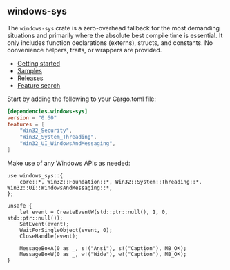 ## windows-sys

The `windows-sys` crate is a zero-overhead fallback for the most demanding situations and primarily where the absolute best compile time is essential. It only includes function declarations (externs), structs, and constants. No convenience helpers, traits, or wrappers are provided.

- [Getting started](https://kennykerr.ca/rust-getting-started/)
- [Samples](https://github.com/microsoft/windows-rs/tree/master/crates/samples)
- [Releases](https://github.com/microsoft/windows-rs/releases)
- [Feature search](https://microsoft.github.io/windows-rs/features)

Start by adding the following to your Cargo.toml file:

```toml
[dependencies.windows-sys]
version = "0.60"
features = [
    "Win32_Security",
    "Win32_System_Threading",
    "Win32_UI_WindowsAndMessaging",
]
```

Make use of any Windows APIs as needed:

```rust,no_run
use windows_sys::{
    core::*, Win32::Foundation::*, Win32::System::Threading::*, Win32::UI::WindowsAndMessaging::*,
};

unsafe {
    let event = CreateEventW(std::ptr::null(), 1, 0, std::ptr::null());
    SetEvent(event);
    WaitForSingleObject(event, 0);
    CloseHandle(event);

    MessageBoxA(0 as _, s!("Ansi"), s!("Caption"), MB_OK);
    MessageBoxW(0 as _, w!("Wide"), w!("Caption"), MB_OK);
}
```
